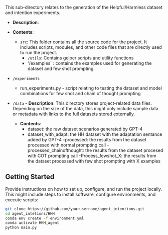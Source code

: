 This sub-directory relates to the generation of the Helpful/Harmless dataset and intention experiments. 

- **Description**: 
- **Contents**:
  - `src`: This folder contains all the source code for the project. It includes scripts, modules, and other code files that are directly used to run the project.
	  - `/utils`: Contains gelper scripts and utility functions
    - '/examples` : contains the examples used for generating the dataset and few shot prompting. 
- `/experiments`
	- run_experiments.py - script relating to testing the dataset and model combinations for few shot and chain of thought prompting
 

- `/data` - **Description**: This directory stores project-related data files. Depending on the size of the data, this might only include sample data or metadata with links to the full datasets stored externally.
	- **Contents**:
	  -  dataset: the raw dataset scenarios generated by GPT-4
	  - dataset_with_adapt: the HH dataset with the adaptation sentance added by GPT-4
	  -processed: the results from the dataset processed with normal prompting call 
	  -processed_chainofthought: the results from the dataset procesed with COT prompting call
	  -Process_fewshot_X: the results from the dataset processed with few shot prompting with X examples 
	  

## Getting Started

Provide instructions on how to set up, configure, and run the project locally. This might include steps to install software, configure environments, and execute scripts:

```bash
git clone https://github.com/yourusername/agent_intentions.git
cd agent_intetions/HHH
conda env create -f environment.yml
conda activate HHH_agent
python main.py
